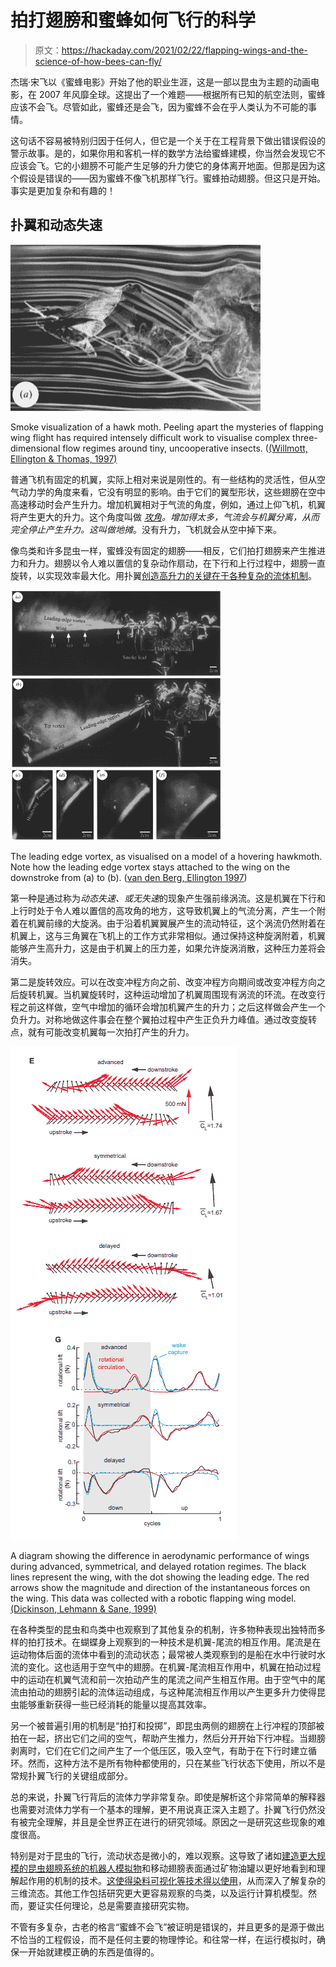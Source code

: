 # 拍打翅膀和蜜蜂如何飞行的科学

> 原文：<https://hackaday.com/2021/02/22/flapping-wings-and-the-science-of-how-bees-can-fly/>

杰瑞·宋飞以《蜜蜂电影》开始了他的职业生涯，这是一部以昆虫为主题的动画电影，在 2007 年风靡全球。这提出了一个难题——根据所有已知的航空法则，蜜蜂应该不会飞。尽管如此，蜜蜂还是会飞，因为蜜蜂不会在乎人类认为不可能的事情。

这句话不容易被特别归因于任何人，但它是一个关于在工程背景下做出错误假设的警示故事。是的，如果你用和客机一样的数学方法给蜜蜂建模，你当然会发现它不应该会飞。它的小翅膀不可能产生足够的升力使它的身体离开地面。但那是因为这个假设是错误的——因为蜜蜂不像飞机那样飞行。蜜蜂拍动翅膀。但这只是开始。事实是更加复杂和有趣的！

## 扑翼和动态失速

![](img/35e20bc695b90b5d6c81e1e5d6330115.png)

Smoke visualization of a hawk moth. Peeling apart the mysteries of flapping wing flight has required intensely difficult work to visualise complex three-dimensional flow regimes around tiny, uncooperative insects. ([(Willmott, Ellington & Thomas, 1997)](https://www.researchgate.net/figure/The-leading-edge-vortex-increases-in-size-with-forward-speed-For-smoke-at-the-same_fig4_25456631)

普通飞机有固定的机翼，实际上相对来说是刚性的。有一些结构的灵活性，但从空气动力学的角度来看，它没有明显的影响。由于它们的翼型形状，这些翅膀在空中高速移动时会产生升力。增加机翼相对于气流的角度，例如，通过上仰飞机，机翼将产生更大的升力。这个角度叫做 *[攻角](https://en.wikipedia.org/wiki/Angle_of_attack)。*增加得太多，气流会与机翼分离，从而完全停止产生升力。这叫做*地摊*。没有升力，飞机就会从空中掉下来。

像鸟类和许多昆虫一样，蜜蜂没有固定的翅膀——相反，它们拍打翅膀来产生推进力和升力。翅膀以令人难以置信的复杂动作扇动，在下行和上行过程中，翅膀一直旋转，以实现效率最大化。用扑翼[创造高升力的关键在于各种复杂的流体机制](https://jeb.biologists.org/content/jexbio/219/7/920.full.pdf)。

![](img/110fb1761fe36140e4a6e8ffa7e6915d.png)

The leading edge vortex, as visualised on a model of a hovering hawkmoth. Note how the leading edge vortex stays attached to the wing on the downstroke from (a) to (b). ([van den Berg, Ellington 1997](https://www.researchgate.net/figure/Flow-visualization-of-the-leading-edge-vortex-during-the-downstroke-Smoke-was-released_fig10_285599012))

第一种是通过称为*动态失速、*或*无失速*的现象产生强前缘涡流。这是机翼在下行和上行时处于令人难以置信的高攻角的地方，这导致机翼上的气流分离，产生一个附着在机翼前缘的大旋涡。由于沿着机翼翼展产生的流动特征，这个涡流仍然附着在机翼上，这与三角翼在飞机上的工作方式非常相似。通过保持这种旋涡附着，机翼能够产生高升力，这是由于机翼上的压力差，如果允许旋涡消散，这种压力差将会消失。

第二是旋转效应。可以在改变冲程方向之前、改变冲程方向期间或改变冲程方向之后旋转机翼。当机翼旋转时，这种运动增加了机翼周围现有涡流的环流。在改变行程之前这样做，空气中增加的循环会增加机翼产生的升力；之后这样做会产生一个负升力。对称地做这件事会在整个翼拍过程中产生正负升力峰值。通过改变旋转点，就有可能改变机翼每一次拍打产生的升力。

![](img/f2e722b6126ef6ef8e6865f1dd66fd19.png)

A diagram showing the difference in aerodynamic performance of wings during advanced, symmetrical, and delayed rotation regimes. The black lines represent the wing, with the dot showing the leading edge. The red arrows show the magnitude and direction of the instantaneous forces on the wing. This data was collected with a robotic flapping wing model. [(Dickinson, Lehmann & Sane, 1999)](https://www.researchgate.net/publication/12926194_Wing_Rotation_and_the_Aerodynamic_Basis_of_Insect_Flight)

在各种类型的昆虫和鸟类中也观察到了其他复杂的机制，许多物种表现出独特而多样的拍打技术。在蝴蝶身上观察到的一种技术是机翼-尾流的相互作用。尾流是在运动物体后面的流体中看到的流动状态；最常被人类观察到的是船在水中行驶时水流的变化。这也适用于空气中的翅膀。在机翼-尾流相互作用中，机翼在拍动过程中的运动在机翼气流和前一次拍动产生的尾流之间产生相互作用。由于空气中的尾流由拍动的翅膀引起的流体运动组成，与这种尾流相互作用以产生更多升力使得昆虫能够重新获得一些已经消耗的能量以提高其效率。

另一个被普遍引用的机制是“拍打和投掷”，即昆虫两侧的翅膀在上行冲程的顶部被拍在一起，挤出它们之间的空气，帮助产生推力，然后分开开始下行冲程。当翅膀剥离时，它们在它们之间产生了一个低压区，吸入空气，有助于在下行时建立循环。然而，这种方法不是所有物种都使用的，只在某些飞行状态下使用，所以不是常规扑翼飞行的关键组成部分。

总的来说，扑翼飞行背后的流体力学非常复杂。即使是解析这个非常简单的解释器也需要对流体力学有一个基本的理解，更不用说真正深入主题了。扑翼飞行仍然没有被完全理解，并且是全世界正在进行的研究领域。原因之一是研究这些现象的难度很高。

特别是对于昆虫的飞行，流动状态是微小的，难以观察。这导致了诸如[建造更大规模的昆虫翅膀系统的机器人模拟物](https://www.researchgate.net/publication/12926194_Wing_Rotation_and_the_Aerodynamic_Basis_of_Insect_Flight)和移动翅膀表面通过矿物油罐以更好地看到和理解起作用的机制的技术。[这使得染料可视化等技术得以使用](https://www.youtube.com/watch?v=TmE0qUmnpoU&has_verified=1)，从而深入了解复杂的三维流态。其他工作包括研究更大更容易观察的鸟类，以及运行计算机模型。然而，要证实任何理论，总是需要直接研究实物。

不管有多复杂，古老的格言“蜜蜂不会飞”被证明是错误的，并且更多的是源于做出不恰当的工程假设，而不是任何主要的物理悖论。和往常一样，在运行模拟时，确保一开始就建模正确的东西是值得的。